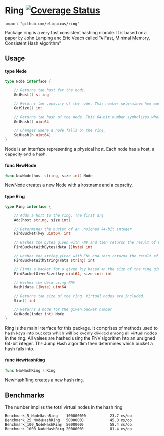 # Ring [![Coverage Status](https://coveralls.io/repos/eliquious/ring/badge.png)](https://coveralls.io/r/eliquious/ring)


    import "github.com/eliquious/ring"

Package ring is a very fast consistent hashing module. It is based on a [paper](http://arxiv.org/pdf/1406.2294v1.pdf) by John
Lamping and Eric Veach called "A Fast, Minimal Memory, Consistent Hash Algorithm".

## Usage

#### type Node

```go
type Node interface {

	// Returns the host for the node.
	GetHost() string

	// Returns the capacity of the node. This number determines how many virtual nodes belong to the host.
	GetSize() int

	// Returns the hash of the node. This 64-bit number symbolizes where a node falls on the ring.
	GetHash() uint64

	// Changes where a node falls on the ring.
	SetHash(h uint64)
}
```

Node is an interface representing a physical host. Each node has a host, a
capacity and a hash.

#### func  NewNode

```go
func NewNode(host string, size int) Node
```
NewNode creates a new Node with a hostname and a capacity.

#### type Ring

```go
type Ring interface {

	// Adds a host to the ring. The first arg
	Add(host string, size int)

	// Determines the bucket of an unsigned 64-bit integer
	FindBucket(key uint64) int

	// Hashes the bytes given with FNV and then returns the result of FindBucket(key uint64)
	FindBucketWithBytes(data []byte) int

	// Hashes the string given with FNV and then returns the result of FindBucket(key uint64)
	FindBucketWithString(data string) int

	// Finds a bucket for a given key based on the size of the ring given.
	FindBucketGivenSize(key uint64, size int) int

	// Hashes the data using FNV
	Hash(data []byte) uint64

	// Returns the size of the ring. Virtual nodes are included.
	Size() int

	// Returns a node for the given bucket number
	GetNode(index int) Node
}
```

Ring is the main interface for this package. It comprises of methods used to
hash keys into buckets which will be evenly divided among all virtual nodes in
the ring. All values are hashed using the FNV algorithm into an unsigned 64-bit
integer. The Jump Hash algorithm then determines which bucket a hash falls into.

#### func  NewHashRing

```go
func NewHashRing() Ring
```
NewHashRing creates a new hash ring.

## Benchmarks

The number implies the total virtual nodes in the hash ring.

```
Benchmark_5_NodeHashRing	100000000	        23.7 ns/op
Benchmark_25_NodeHashRing	50000000	        45.0 ns/op
Benchmark_100_NodeHashRing	50000000	        58.4 ns/op
Benchmark_1000_NodeHashRing	20000000	        81.4 ns/op
```
